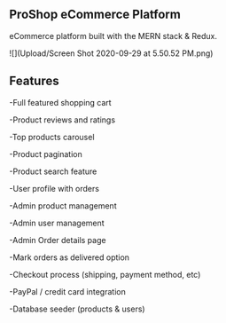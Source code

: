 ## ProShop eCommerce Platform

eCommerce platform built with the MERN stack & Redux.

![](Upload/Screen Shot 2020-09-29 at 5.50.52 PM.png)


## Features
-Full featured shopping cart

-Product reviews and ratings

-Top products carousel

-Product pagination

-Product search feature

-User profile with orders

-Admin product management

-Admin user management

-Admin Order details page

-Mark orders as delivered option

-Checkout process (shipping, payment method, etc)

-PayPal / credit card integration

-Database seeder (products & users)
